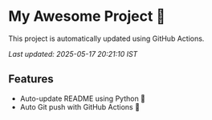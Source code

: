 # My Awesome Project 🚀

This project is automatically updated using GitHub Actions.

_Last updated: 2025-05-17 20:21:10 IST_

## Features
- Auto-update README using Python 🐍
- Auto Git push with GitHub Actions 🤖
